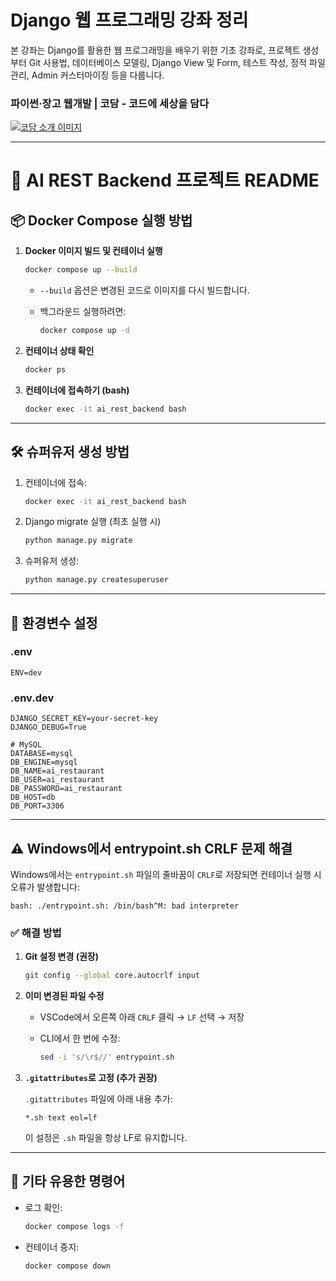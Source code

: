 # Django 웹 프로그래밍 강좌 정리

본 강좌는 Django를 활용한 웹 프로그래밍을 배우기 위한 기초 강좌로, 프로젝트 생성부터 Git 사용법, 데이터베이스 모델링, Django View 및 Form, 테스트 작성, 정적 파일 관리, Admin 커스터마이징 등을 다룹니다.


### 파이썬·장고 웹개발 | 코담 - 코드에 세상을 담다

[![코담 소개 이미지](https://codam.kr/assets/images/og-image.jpg)](https://codam.kr/)

---


# 🚀 AI REST Backend 프로젝트 README

## 📦 Docker Compose 실행 방법

1. **Docker 이미지 빌드 및 컨테이너 실행**

   ```bash
   docker compose up --build
   ```

   * `--build` 옵션은 변경된 코드로 이미지를 다시 빌드합니다.
   * 백그라운드 실행하려면:

     ```bash
     docker compose up -d
     ```

2. **컨테이너 상태 확인**

   ```bash
   docker ps
   ```

3. **컨테이너에 접속하기 (bash)**

   ```bash
   docker exec -it ai_rest_backend bash
   ```

---

## 🛠 슈퍼유저 생성 방법

1. 컨테이너에 접속:

   ```bash
   docker exec -it ai_rest_backend bash
   ```

2. Django migrate 실행 (최초 실행 시)

   ```bash
   python manage.py migrate
   ```

3. 슈퍼유저 생성:

   ```bash
   python manage.py createsuperuser
   ```

---

## 🔖 환경변수 설정

### .env

```
ENV=dev
```

### .env.dev

```
DJANGO_SECRET_KEY=your-secret-key
DJANGO_DEBUG=True

# MySQL
DATABASE=mysql
DB_ENGINE=mysql
DB_NAME=ai_restaurant
DB_USER=ai_restaurant
DB_PASSWORD=ai_restaurant
DB_HOST=db
DB_PORT=3306
```

---

## ⚠️ Windows에서 entrypoint.sh CRLF 문제 해결

Windows에서는 `entrypoint.sh` 파일의 줄바꿈이 `CRLF`로 저장되면 컨테이너 실행 시 오류가 발생합니다:

```
bash: ./entrypoint.sh: /bin/bash^M: bad interpreter
```

### ✅ 해결 방법

1. **Git 설정 변경 (권장)**

   ```bash
   git config --global core.autocrlf input
   ```

2. **이미 변경된 파일 수정**

   * VSCode에서 오른쪽 아래 `CRLF` 클릭 → `LF` 선택 → 저장
   * CLI에서 한 번에 수정:

     ```bash
     sed -i 's/\r$//' entrypoint.sh
     ```

3. **`.gitattributes`로 고정 (추가 권장)**

   `.gitattributes` 파일에 아래 내용 추가:

   ```gitattributes
   *.sh text eol=lf
   ```

   이 설정은 `.sh` 파일을 항상 LF로 유지합니다.

---

## 📂 기타 유용한 명령어

* 로그 확인:

  ```bash
  docker compose logs -f
  ```
* 컨테이너 중지:

  ```bash
  docker compose down
  ```
